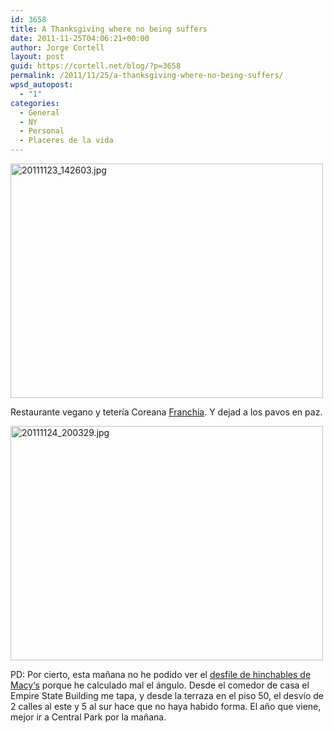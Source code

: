 ```yaml
---
id: 3658
title: A Thanksgiving where no being suffers
date: 2011-11-25T04:06:21+00:00
author: Jorge Cortell
layout: post
guid: https://cortell.net/blog/?p=3658
permalink: /2011/11/25/a-thanksgiving-where-no-being-suffers/
wpsd_autopost:
  - "1"
categories:
  - General
  - NY
  - Personal
  - Placeres de la vida
---
```

[<img class="aligncenter" src="https://farm8.staticflickr.com/7013/6416111645_caf916f4bc.jpg" alt="20111123_142603.jpg" width="500" height="375" />](https://www.flickr.com/photos/jcortell/6416111645/ "20111123_142603.jpg by jcortell, on Flickr")

Restaurante vegano y tetería Coreana <a title="https://www.franchia.com/" href="https://www.franchia.com/" target="_blank">Franchia</a>. Y dejad a los pavos en paz.

[<img class="aligncenter" src="https://farm8.staticflickr.com/7162/6416111577_263ed83cb8.jpg" alt="20111124_200329.jpg" width="500" height="375" />](https://www.flickr.com/photos/jcortell/6416111577/ "20111124_200329.jpg by jcortell, on Flickr")

PD: Por cierto, esta mañana no he podido ver el <a title="https://social.macys.com/parade2011" href="https://social.macys.com/parade2011" target="_blank">desfile de hinchables de Macy‘s</a> porque he calculado mal el ángulo. Desde el comedor de casa el Empire State Building me tapa, y desde la terraza en el piso 50, el desvío de 2 calles al este y 5 al sur hace que no haya habido forma. El año que viene, mejor ir a Central Park por la mañana.